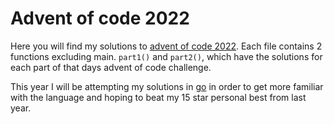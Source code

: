 # Advent of code 2022

Here you will find my solutions to [advent of code 2022](https://adventofcode.com/2022). Each file contains 2 functions excluding main. `part1()` and `part2()`, which have the solutions for each part of that days advent of code challenge.

This year I will be attempting my solutions in [go](https://go.dev/) in order to get more familiar with the language and hoping to beat my 15 star personal best from last year.